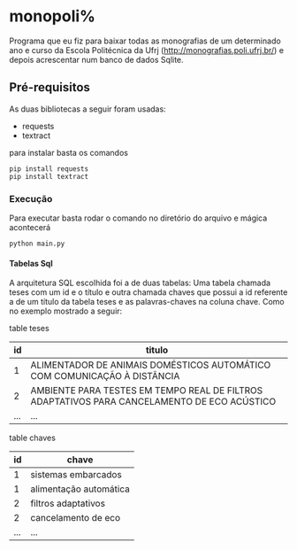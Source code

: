 # monopoli%

Programa que eu fiz para baixar todas as monografias de um determinado ano e curso da Escola Politécnica da Ufrj (http://monografias.poli.ufrj.br/) e depois acrescentar num banco de dados Sqlite.

## Pré-requisitos

As duas bibliotecas a seguir foram usadas:

* requests
* textract

para instalar basta os comandos
```
pip install requests
pip install textract
```

### Execução

Para executar basta rodar o comando no diretório do arquivo e mágica acontecerá

```
python main.py
```
#### Tabelas Sql

A arquitetura SQL escolhida foi a de duas tabelas: Uma tabela chamada teses com um id e o título e outra chamada chaves que possui a id referente a de um título da tabela teses e as palavras-chaves na coluna chave. Como no exemplo mostrado a seguir:


table teses

| id    | titulo                                                                                      |
| ---   | ---                                                                                         |
| 1     | ALIMENTADOR DE ANIMAIS DOMÉSTICOS AUTOMÁTICO COM COMUNICAÇÃO À DISTÂNCIA                    |
| 2     | AMBIENTE PARA TESTES EM TEMPO REAL DE FILTROS ADAPTATIVOS PARA CANCELAMENTO DE ECO ACÚSTICO |
| ...   | ...                                                                                         |

table chaves

| id    | chave                   |
| ---   | ---                     |
| 1     | sistemas embarcados     |
| 1     | alimentação automática  |
| 2     | filtros adaptativos     |
| 2     | cancelamento de eco     |
| ...   | ...                     |

